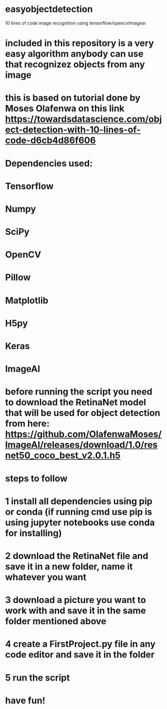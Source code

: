 # easyobjectdetection 
10 lines of code image recognition using tensorflow/opencv/imageai
# included in this repository is a very easy algorithm anybody can use that recognizez objects from any image
# this is based on tutorial done by Moses Olafenwa on this link https://towardsdatascience.com/object-detection-with-10-lines-of-code-d6cb4d86f606

# Dependencies used:
# Tensorflow
# Numpy
# SciPy
# OpenCV
# Pillow
# Matplotlib
# H5py
# Keras
# ImageAI

# before running the script you need to download the RetinaNet model that will be used for object detection from here: https://github.com/OlafenwaMoses/ImageAI/releases/download/1.0/resnet50_coco_best_v2.0.1.h5

# steps to follow
# 1 install all dependencies using pip or conda (if running cmd use pip is using jupyter notebooks use conda for installing)
# 2 download the RetinaNet file and save it in a new folder, name it whatever you want
# 3 download a picture you want to work with and save it in the same folder mentioned above
# 4 create a FirstProject.py file in any code editor and save it in the folder
# 5 run the script
# have fun!


